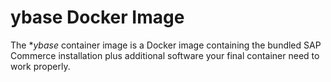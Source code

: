 # ybase Docker Image
The **ybase* container image is a Docker image containing the bundled SAP Commerce installation 
plus additional software your final container need to work properly. 
